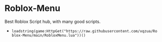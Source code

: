 # Roblox-Menu
Best Roblox Script hub, with many good scripts.

- `loadstring(game:HttpGet("https://raw.githubusercontent.com/xqzua/Roblox-Menu/main/RobloxMenu.lua"))()`
